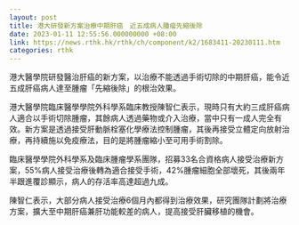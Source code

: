 ```yaml
---
layout: post
title: 港大研發新方案治療中期肝癌　近五成病人腫瘤先縮後除
date: 2023-01-11 12:55:56.000000000 +08:00
link: https://news.rthk.hk/rthk/ch/component/k2/1683411-20230111.htm
categories: rthk
---
```


港大醫學院研發醫治肝癌的新方案，以治療不能透過手術切除的中期肝癌，能令近五成肝癌病人達至腫瘤「先縮後除」的根治效果。

港大醫學院臨床醫學學院外科學系臨床教授陳智仁表示，現時只有大約三成肝癌病人適合以手術切除腫瘤，其餘病人透過藥物或介入治療，當中只有一成人完全有效。新方案是透過接受肝動脈栓塞化學療法控制腫瘤，其後再接受立體定向放射治療，再持續施以免疫療法，目的是將腫瘤縮小至可用手術割除。

臨床醫學學院外科學系及臨床腫瘤學系團隊，招募33名合資格病人接受治療新方案，55%病人接受治療後轉為適合接受手術，42%腫瘤細胞全部壞死，其後兩年半跟進覆診顯示，病人的存活率高達超過九成。

陳智仁表示，大部分病人接受治療6個月內都得到治療效果，研究團隊計劃將治療方案，擴大至中期肝癌兼肝功能較差的病人，提高接受肝臟移植的機會。
